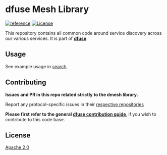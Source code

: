 # dfuse Mesh Library
[![reference](https://img.shields.io/badge/godoc-reference-5272B4.svg?style=flat-square)](https://pkg.go.dev/github.com/dfuse-io/dmesh)
[![License](https://img.shields.io/badge/License-Apache%202.0-blue.svg)](https://opensource.org/licenses/Apache-2.0)


This repository contains all common code around service discovery across our various services.
It is part of **[dfuse](https://github.com/dfuse-io/dfuse)**.


## Usage

See example usage in [search](https://github.com/dfuse-io/search).


## Contributing

**Issues and PR in this repo related strictly to the dmesh library.**

Report any protocol-specific issues in their
[respective repositories](https://github.com/dfuse-io/dfuse#protocols)

**Please first refer to the general
[dfuse contribution guide](https://github.com/dfuse-io/dfuse/blob/master/CONTRIBUTING.md)**,
if you wish to contribute to this code base.


## License

[Apache 2.0](LICENSE)
